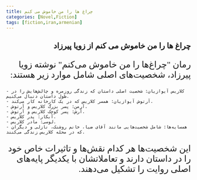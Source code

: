 ```yaml
---
title: چراغ ها را من خاموش می کنم
categories: [Novel,Fiction]
tags: [fiction,iran,armenian]
---
```


<style type="text/css"> 
@font-face { font-family: 'Roya'; src: url('../../roya.ttf'); } 
p { font-family: Roya; direction: rtl; font-size:24px; } 
ul {direction:rtl;font-family: Roya;}
h2 {direction:rtl;font-family: Roya;}
</style> 

## چراغ ها را من خاموش می کنم از زویا پیرزاد

رمان "چراغ‌ها را من خاموش می‌کنم" نوشته زویا پیرزاد، شخصیت‌های اصلی شامل موارد زیر هستند:

    - کلاریس آیوازیان: شخصیت اصلی داستان که زندگی روزمره و چالش‌هایش را در طول داستان دنبال می‌کنیم.
    - آرتوش آیوازیان: همسر کلاریس که در یک کارخانه کار می‌کند.
    - آرمن: پسر بزرگ کلاریس و آرتوش.
    - آرش: پسر کوچک کلاریس و آرتوش.
    - آبکار: پدر کلاریس.
    - لوسی: مادر کلاریس.
    - همسایه‌ها: شامل شخصیت‌هایی مانند آقای ضیا، خانم روشنک، نازلی و دیگران که در محله کلاریس زندگی می‌کنند.

این شخصیت‌ها هر کدام نقش‌ها و تاثیرات خاص خود را در داستان دارند و تعاملاتشان با یکدیگر پایه‌های اصلی روایت را تشکیل می‌دهند.




